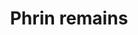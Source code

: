 ---
layout: item
title: Phrin remains
item-id: 3398
datatable: true
id: 3398
name: "Phrin remains"
members: true
lowalch: 0
highalch: 0
examine: "The remains of a deadly shade."
monsters:
  - id: 1279
    name: "Phrin Shadow"
    members: true
    combat_level: 60
    wiki_url: "https://oldschool.runescape.wiki/w/Phrin_Shade#Shadow"
    drops:
      - quantity: "1"
        rarity: 1
        drop_requirements: null
  - id: 1280
    name: "Phrin Shade"
    members: true
    combat_level: 60
    wiki_url: "https://oldschool.runescape.wiki/w/Phrin_Shade#Shade"
    drops:
      - quantity: "1"
        rarity: 1
        drop_requirements: null
---